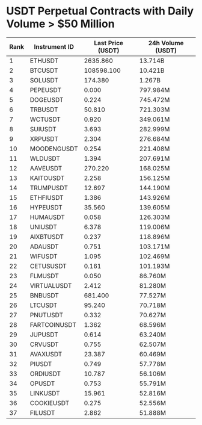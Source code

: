 # USDT Perpetual Contracts with Daily Volume > $50 Million

| Rank | Instrument ID | Last Price (USDT) | 24h Volume (USDT) |
|------|---------------|-------------------|-------------------|
| 1 | ETHUSDT | 2635.860 | 13.714B |
| 2 | BTCUSDT | 108598.100 | 10.421B |
| 3 | SOLUSDT | 174.380 | 1.267B |
| 4 | PEPEUSDT | 0.000 | 797.984M |
| 5 | DOGEUSDT | 0.224 | 745.472M |
| 6 | TRBUSDT | 50.810 | 721.303M |
| 7 | WCTUSDT | 0.920 | 349.061M |
| 8 | SUIUSDT | 3.693 | 282.999M |
| 9 | XRPUSDT | 2.304 | 276.684M |
| 10 | MOODENGUSDT | 0.254 | 221.408M |
| 11 | WLDUSDT | 1.394 | 207.691M |
| 12 | AAVEUSDT | 270.220 | 168.025M |
| 13 | KAITOUSDT | 2.258 | 156.125M |
| 14 | TRUMPUSDT | 12.697 | 144.190M |
| 15 | ETHFIUSDT | 1.386 | 143.926M |
| 16 | HYPEUSDT | 35.560 | 139.605M |
| 17 | HUMAUSDT | 0.058 | 126.303M |
| 18 | UNIUSDT | 6.378 | 119.006M |
| 19 | AIXBTUSDT | 0.237 | 118.896M |
| 20 | ADAUSDT | 0.751 | 103.171M |
| 21 | WIFUSDT | 1.095 | 102.469M |
| 22 | CETUSUSDT | 0.161 | 101.193M |
| 23 | FLMUSDT | 0.050 | 86.760M |
| 24 | VIRTUALUSDT | 2.412 | 81.280M |
| 25 | BNBUSDT | 681.400 | 77.527M |
| 26 | LTCUSDT | 95.240 | 70.718M |
| 27 | PNUTUSDT | 0.332 | 70.627M |
| 28 | FARTCOINUSDT | 1.362 | 68.596M |
| 29 | JUPUSDT | 0.614 | 63.240M |
| 30 | CRVUSDT | 0.755 | 62.507M |
| 31 | AVAXUSDT | 23.387 | 60.469M |
| 32 | PIUSDT | 0.749 | 57.778M |
| 33 | ORDIUSDT | 10.787 | 56.106M |
| 34 | OPUSDT | 0.753 | 55.791M |
| 35 | LINKUSDT | 15.961 | 52.816M |
| 36 | COOKIEUSDT | 0.275 | 52.556M |
| 37 | FILUSDT | 2.862 | 51.888M |
